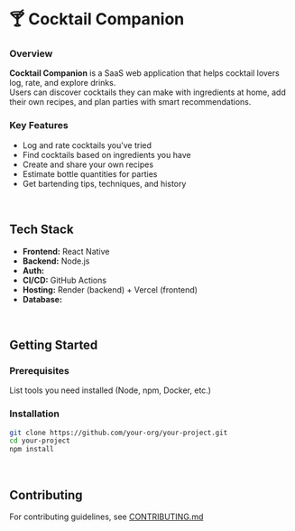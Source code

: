 # 🍸 Cocktail Companion

### Overview
**Cocktail Companion** is a SaaS web application that helps cocktail lovers log, rate, and explore drinks.  
Users can discover cocktails they can make with ingredients at home, add their own recipes, and plan parties with smart recommendations.

### Key Features
- Log and rate cocktails you’ve tried  
- Find cocktails based on ingredients you have  
- Create and share your own recipes  
- Estimate bottle quantities for parties  
- Get bartending tips, techniques, and history  

<br>


## Tech Stack
- **Frontend:** React Native
- **Backend:** Node.js
- **Auth:**
- **CI/CD:** GitHub Actions
- **Hosting:** Render (backend) + Vercel (frontend)
- **Database:** 

<br>

## Getting Started
### Prerequisites
List tools you need installed (Node, npm, Docker, etc.)

### Installation
```bash
git clone https://github.com/your-org/your-project.git
cd your-project
npm install
```

<br>

## Contributing
For contributing guidelines, see [CONTRIBUTING.md](CONTRIBUTING.md)
